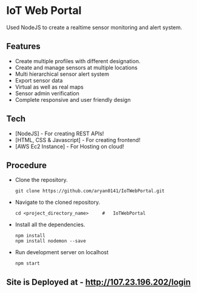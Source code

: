 # IoT Web Portal

Used NodeJS to create a realtime sensor monitoring and alert system.

## Features
- Create multiple profiles with different designation.
- Create and manage sensors at multiple locations
- Multi hierarchical sensor alert system
- Export sensor data
- Virtual as well as real maps
- Sensor admin verification
- Complete responsive and user friendly design

## Tech

- [NodeJS] - For creating REST APIs!
- [HTML, CSS & Javascript] - For creating frontend!
- [AWS Ec2 Instance] - For Hosting on cloud!

## Procedure


- Clone the repository.
    ```
    git clone https://github.com/aryan0141/IoTWebPortal.git
    ```
- Navigate to the cloned repository.
    ```
    cd <project_directory_name>     #   IoTWebPortal
    ```
- Install all the dependencies.
    ```
    npm install
    npm install nodemon --save
    ```
- Run development server on localhost
    ```
    npm start
    ```
## Site is Deployed at - http://107.23.196.202/login
